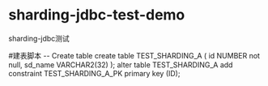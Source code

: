 # sharding-jdbc-test-demo
sharding-jdbc测试

#建表脚本
-- Create table
create table TEST_SHARDING_A
(
  id      NUMBER not null,
  sd_name VARCHAR2(32)
);
alter table TEST_SHARDING_A
  add constraint TEST_SHARDING_A_PK primary key (ID);